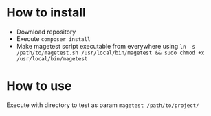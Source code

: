 # How to install

* Download repository  
* Execute `composer install`
* Make magetest script executable from everywhere using `ln -s /path/to/magetest.sh /usr/local/bin/magetest && sudo chmod +x /usr/local/bin/magetest`

# How to use

Execute with directory to test as param `magetest /path/to/project/`
